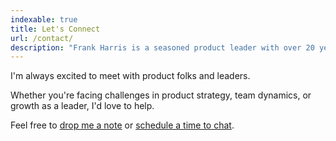 ```yaml
---
indexable: true
title: Let's Connect
url: /contact/
description: "Frank Harris is a seasoned product leader with over 20 years of experience leading teams and building products across companies like Slack, Etsy, and Google."
---
```


I'm always excited to meet with product folks and leaders.

Whether you're facing challenges in product strategy, team dynamics, or growth as a leader, I'd love to help.

<!-- Whether you're looking to level up your team, tackle a tricky product challenge, or just geek out about the latest in tech, I'm all ears. Let's chat about how we can create something amazing together! -->

Feel free to [drop me a note](/mailto) or <a href="#cal" data-cal-link="hirefrank/catchup" data-cal-namespace="catchup" data-cal-config='{"layout":"month_view"}'>schedule a time to chat</a>.